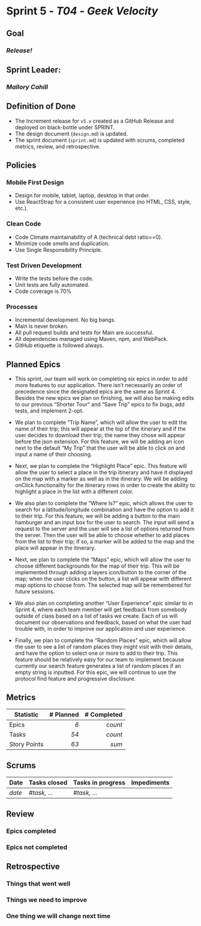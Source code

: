 # Sprint 5 - *T04* - *Geek Velocity*

## Goal
### *Release!*

## Sprint Leader: 
### *Mallory Cahill*

## Definition of Done

* The Increment release for `v5.x` created as a GitHub Release and deployed on black-bottle under SPRINT.
* The design document (`design.md`) is updated.
* The sprint document (`sprint.md`) is updated with scrums, completed metrics, review, and retrospective.

## Policies

### Mobile First Design
* Design for mobile, tablet, laptop, desktop in that order.
* Use ReactStrap for a consistent user experience (no HTML, CSS, style, etc.).

### Clean Code
* Code Climate maintainability of A (technical debt ratio==0).
* Minimize code smells and duplication.
* Use Single Responsibility Principle.

### Test Driven Development
* Write the tests before the code.
* Unit tests are fully automated.
* Code coverage is 70%

### Processes
* Incremental development.  No big bangs.
* Main is never broken. 
* All pull request builds and tests for Main are successful.
* All dependencies managed using Maven, npm, and WebPack.
* GitHub etiquette is followed always.


## Planned Epics

* This sprint, our team will work on completing six epics in order to add more features to our application. There isn’t necessarily an order of precedence since the designated epics are the same as Sprint 4. Besides the new epics we plan on finishing, we will also be making edits to our previous “Shorter Tour” and “Save Trip” epics to fix bugs, add tests, and implement 2-opt.

* We plan to complete “Trip Name”, which will allow the user to edit the name of their trip; this will appear at the top of the itinerary and if the user decides to download their trip, the name they chose will appear before the json extension. For this feature, we will be adding an icon next to the default “My Trip” that the user will be able to click on and input a name of their choosing.

* Next, we plan to complete the “Highlight Place” epic. This feature will allow the user to select a place in the trip itinerary and have it displayed on the map with a marker as well as in the itinerary. We will be adding onClick functionality for the itinerary rows in order to create the ability to highlight a place in the list with a different color. 

* We also plan to complete the “Where Is?” epic, which allows the user to search for a latitude/longitude combination and have the option to add it to their trip. For this feature, we will be adding a button to the main hamburger and an input box for the user to search. The input will send a request to the server and the user will see a list of options returned from the server. Then the user will be able to choose whether to add places from the list to their trip; if so, a marker will be added to the map and the place will appear in the itinerary. 

* Next, we plan to complete the “Maps” epic, which will allow the user to choose different backgrounds for the map of their trip. This will be implemented through adding a layers icon/button to the corner of the map; when the user clicks on the button, a list will appear with different map options to choose from. The selected map will be remembered for future sessions.

* We also plan on completing another “User Experience” epic similar to in Sprint 4, where each team member will get feedback from somebody outside of class based on a list of tasks we create. Each of us will document our observations and feedback, based on what the user had trouble with, in order to improve our application and user experience.

* Finally, we plan to complete the “Random Places” epic, which will allow the user to see a list of random places they might visit with their details, and have the option to select one or more to add to their trip. This feature should be relatively easy for our team to implement because currently our search feature generates a list of random places if an empty string is inputted. For this epic, we will continue to use the protocol find feature and progressive disclosure. 


## Metrics

| Statistic | # Planned | # Completed |
| --- | ---: | ---: |
| Epics | *6* | *count* |
| Tasks |  *54*   | *count* | 
| Story Points |  *63*  | *sum* | 


## Scrums

| Date | Tasks closed  | Tasks in progress | Impediments |
| :--- | :--- | :--- | :--- |
| *date* | *#task, ...* | *#task, ...* |  | 


## Review

### Epics completed  

### Epics not completed 

## Retrospective

### Things that went well

### Things we need to improve

### One thing we will change next time
